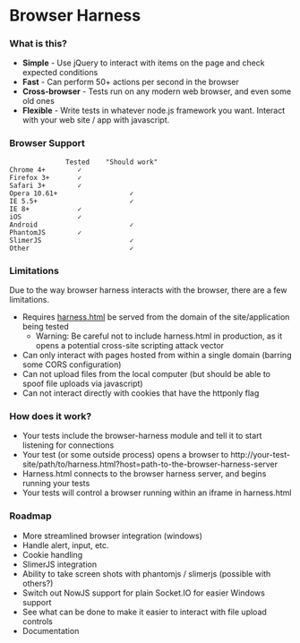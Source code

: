Browser Harness
===============

### What is this?

* **Simple** - Use jQuery to interact with items on the page and check expected conditions
* **Fast** - Can perform 50+ actions per second in the browser
* **Cross-browser** - Tests run on any modern web browser, and even some old ones
* **Flexible** - Write tests in whatever node.js framework you want. Interact with your web site / app with javascript.

### Browser Support

```
              Tested    "Should work"
Chrome 4+        ✓
Firefox 3+       ✓
Safari 3+        ✓
Opera 10.61+                  ✓
IE 5.5+                       ✓
IE 8+            ✓
iOS              ✓
Android                       ✓
PhantomJS        ✓
SlimerJS                      ✓
Other                         ✓
```

### Limitations

Due to the way browser harness interacts with the browser, there are a few limitations.

* Requires [harness.html](https://github.com/scriby/browser-harness/blob/master/client/harness.html) be served from the domain of the site/application being tested
    * Warning: Be careful not to include harness.html in production, as it opens a potential cross-site scripting attack vector
* Can only interact with pages hosted from within a single domain (barring some CORS configuration)
* Can not upload files from the local computer (but should be able to spoof file uploads via javascript)
* Can not interact directly with cookies that have the httponly flag

### How does it work?

* Your tests include the browser-harness module and tell it to start listening for connections
* Your test (or some outside process) opens a browser to http://your-test-site/path/to/harness.html?host=path-to-the-browser-harness-server
* Harness.html connects to the browser harness server, and begins running your tests
* Your tests will control a browser running within an iframe in harness.html

### Roadmap


* More streamlined browser integration (windows)
* Handle alert, input, etc.
* Cookie handling
* SlimerJS integration
* Ability to take screen shots with phantomjs / slimerjs (possible with others?)
* Switch out NowJS support for plain Socket.IO for easier Windows support
* See what can be done to make it easier to interact with file upload controls
* Documentation